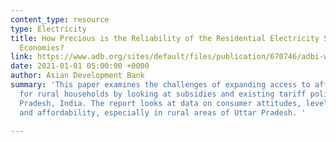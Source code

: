 ```yaml
---
content_type: resource
type: Electricity
title: How Precious is the Reliability of the Residential Electricity Service in Developing
  Economies?
link: https://www.adb.org/sites/default/files/publication/670746/adbi-wp1211.pdf
date: 2021-01-01 05:00:00 +0000
author: Asian Development Bank
summary: 'This paper examines the challenges of expanding access to affordable electricity
  for rural households by looking at subsidies and existing tariff policies in Uttar
  Pradesh, India. The report looks at data on consumer attitudes, level of satisfaction,
  and affordability, especially in rural areas of Uttar Pradesh. '

---
```

